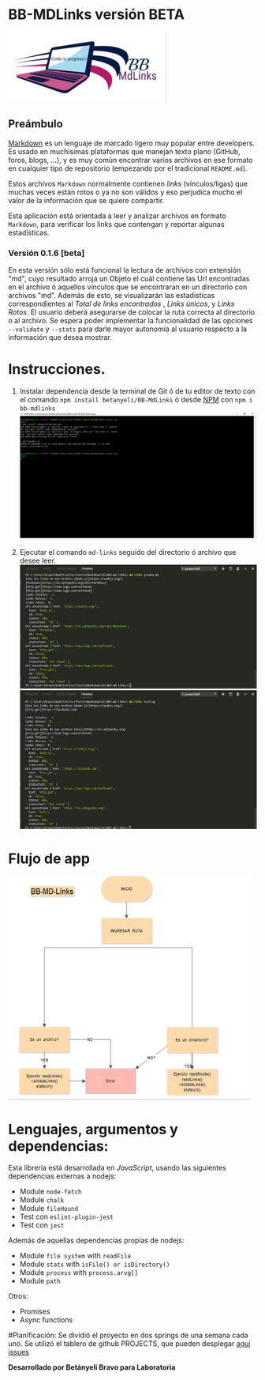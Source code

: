 # BB-MDLinks versión BETA
![BB](img/logo.JPG)

## Preámbulo

[Markdown](https://es.wikipedia.org/wiki/Markdown) es un lenguaje de marcado
ligero muy popular entre developers. Es usado en muchísimas plataformas que
manejan texto plano (GitHub, foros, blogs, ...), y es muy común
encontrar varios archivos en ese formato en cualquier tipo de repositorio
(empezando por el tradicional `README.md`).

Estos archivos `Markdown` normalmente contienen _links_ (vínculos/ligas) que
muchas veces están rotos o ya no son válidos y eso perjudica mucho el valor de
la información que se quiere compartir.

Esta aplicación está orientada a leer y analizar archivos
en formato `Markdown`, para verificar los links que contengan y reportar
algunas estadísticas.

### Versión 0.1.6 [beta]

En esta versión sólo está funcional la lectura de archivos con extensión "md", cuyo resultado arroja un Objeto el cuál contiene las Url encontradas en el archivo ó aquellos vínculos que se encontraran en un directorio con archivos "md". Además de esto, se visualizarán las estadísticas correspondientes al *Total de links encontrados* , *Links únicos*, y *Links Rotos*.
El usuario deberá asegurarse de colocar la ruta correcta al directorio o al archivo.
Se espera poder implementar la funcionalidad de las opciones `--validate` y `--stats` para darle mayor autonomía al usuario respecto a la información que desea mostrar.

# Instrucciones.

1. Instalar dependencia desde la terminal de Git ó de tu editor de texto con el comando `npm install betanyeli/BB-MdLinks` ó desde 
[NPM](https://www.npmjs.com/package/bb-mdlinks) con ` npm i bb-mdlinks `
![Primer paso](img/InstallNpm.JPG).
2. Ejecutar el comando `md-links` seguido del directorio ó archivo que desee leer.
![Segundo paso](img/file.JPG)
![Directorio](img/directory.JPG)

# Flujo de app
![Flujo de app](img/flujo.JPG)

# Lenguajes, argumentos y dependencias:
Esta librería está desarrollada en *JavaScript*, usando las siguientes dependencias externas a nodejs:
- Module `node-fetch`
- Module `chalk`
- Module `fileHound`
- Test con `eslint-plugin-jest`
- Test con `jest`

Además de aquellas dependencias propias de nodejs:
- Module `file system` with `readFile`
- Module `stats` with `isFile() or isDirectory()`
- Module `process` with `process.arvg[]`
- Module `path`

Otros:
- Promises
- Async functions

#Planificación:
Se dividió el proyecto en dos springs de una semana cada uno.
Se utilizó el tablero de github PROJECTS, que pueden desplegar [aquí](https://github.com/betanyeli/BB-MdLinks/projects)
[issues](https://github.com/betanyeli/BB-MdLinks/issues)

**Desarrollado por Betányeli Bravo para Laboratoria**